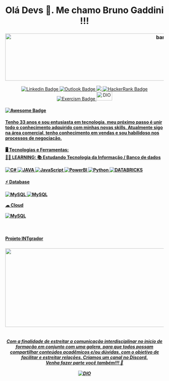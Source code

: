<h1 align="center">
  Olá Devs 👋. Me chamo Bruno Gaddini !!!
  </h1>
<h3 align="center"> 
  <img alt="banner" src="https://beingfa.files.wordpress.com/2014/10/coding-banner.jpg" width="1000" height="150">
</h3>
<p align="center">
  <a href="https://www.linkedin.com/in/bruno-gaddini-585063174/">
    <img alt="Linkedin Badge" src="https://img.shields.io/badge/LinkedIn-0077B5?style=for-the-badge&logo=linkedin&logoColor=white">
    <a href="mailto:bruno_gaddini@hotmail.com">
    <img alt="Outlook Badge" src="https://img.shields.io/badge/Microsoft_Outlook-0078D4?style=for-the-badge&logo=microsoft-outlook&logoColor=white">
    <a href="https://www.instagram.com/bruno_gaddini/">
    <img src="https://img.shields.io/badge/instagram-%23E4405F.svg?&style=for-the-badge&logo=instagram&logoColor=white" />
    <a href="https://www.hackerrank.com/bruno_gaddini">
    <img alt="HackerRank Badge" src="https://img.shields.io/badge/-Hackerrank-2EC866?style=for-the-badge&logo=HackerRank&logoColor=white">
    <a href="https://exercism.org/profiles/BrunoGaddini">
    <img alt="Exercism Badge" src="https://img.shields.io/badge/Exercism-009CAB?style=for-the-badge&logo=exercism&logoColor=white">
    <a href="https://web.digitalinnovation.one/users/bruno_gaddini">
    <img alt="DIO" src="https://christyschott.github.io/portfolio.github.io/assets/img/about/7.png" width="50" height="28">
  </a>
    </p>
<h4>
  <a href="AWESOME">
    <img src="https://cdn.rawgit.com/sindresorhus/awesome/d7305f38d29fed78fa85652e3a63e154dd8e8829/media/badge.svg" alt="Awesome Badge"/>
    <br />
    </h4>
    <h4>
      Tenho 33 anos e sou entusiasta em tecnologia, meu próximo passo é unir todo o conhecimento adquirido com minhas novas skills.
      Atualmente sigo na área comercial, tenho conhecimento em vendas e sou habilidoso nos processos de negociação. 
      </h4>
  <h4> 
    🖥️ Tecnologias e Ferramentas:
    <br />
    🧑‍🎓 LEARNING: 📚 Estudando Tecnologia da Informação / Banco de dados
    <br />
    <br />
    <!--<img alt="HTML5" src="https://img.shields.io/badge/HTML5-E34F26?style=for-the-badge&logo=html5&logoColor=white">-->
    <!--<img alt="CSS3" src="https://img.shields.io/badge/CSS3-1572B6?style=for-the-badge&logo=css3&logoColor=white">-->
    <!--<img alt="TYPESCRIPT" src="https://img.shields.io/badge/TypeScript-007ACC?style=for-the-badge&logo=typescript&logoColor=white">-->
    <img alt="C#" src="https://img.shields.io/badge/C%23-239120?style=for-the-badge&logo=c-sharp&logoColor=white">
    <img alt="JAVA" src="https://img.shields.io/badge/Java-ED8B00?style=for-the-badge&logo=java&logoColor=white">
    <img alt="JavaScript" src="https://img.shields.io/badge/JavaScript-323330?style=for-the-badge&logo=javascript&logoColor=F7DF1E">
    <img alt="PowerBI" src="https://img.shields.io/badge/PowerBI-F2C811?style=for-the-badge&logo=Power%20BI&logoColor=white">
    <img alt="Python" src="https://img.shields.io/badge/Python-FFD43B?style=for-the-badge&logo=python&logoColor=blue">
    <img alt="DATABRICKS" src="h[ttps://img.shields.io/badge/Java-ED8B00?style=for-the-badge&logo=java&logoColor=white](https://img.shields.io/badge/Databricks-FF3621?style=for-the-badge&logo=Databricks&logoColor=white">
    <br />
    </h4>
  <h4>
    ⚡ Database
    <br />
    <br />
    <img alt="MySQL" src="https://img.shields.io/badge/MySQL-005C84?style=for-the-badge&logo=mysql&logoColor=white">
    <img alt="MySQL" src="https://img.shields.io/badge/Microsoft%20SQL%20Server-CC2927?style=for-the-badge&logo=microsoft%20sql%20server&logoColor=white">
    <br />
    <br />
    ☁ Cloud
    <br />
    <br />
    <img alt="MySQL" src="https://img.shields.io/badge/Amazon_AWS-FF9900?style=for-the-badge&logo=amazonaws&logoColor=white">
  </h4>
  <br />
  <h4>
    Projeto INTgrador
  </h4>
  <h3>
    <img align="center alt="INTgrador" src="https://midiatix.com.br/wp-content/uploads/2015/11/banner-ideias.jpg" width="1000" height="250">
  </h3>
  <h5 align="center">
    <br />
    Com a finalidade de estreitar a comunicação interdisciplinar no inicio de formação em conjunto com uma galera, para que todos possam compartilhar conteúdos acadêmicos e/ou dúvidas, com o objetivo de facilitar e estreitar relações. Criamos um canal no Discord. 
   <br />
  Venha fazer parte você também!!! 💪
  <br />
  <br />
   <a href="https://discord.gg/wm9M5c2drU">
    <img alt="DIO" src="https://img.shields.io/badge/Discord-7289DA?style=for-the-badge&logo=discord&logoColor=white">
    <br /> 
      </h5>
 

